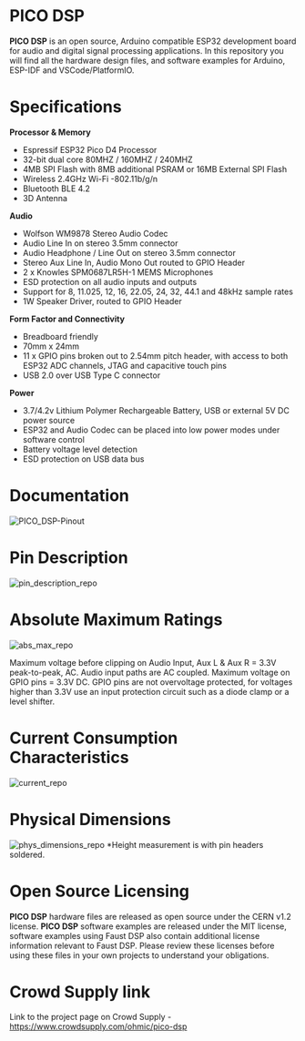 # PICO DSP

**PICO DSP** is an open source, Arduino compatible ESP32 development board for audio and digital signal processing applications. In this repository you will find all the hardware design files, and software examples for Arduino, ESP-IDF and VSCode/PlatformIO. 

# Specifications 

**Processor & Memory**
- Espressif ESP32 Pico D4 Processor
- 32-bit dual core 80MHZ / 160MHZ / 240MHZ
- 4MB SPI Flash with 8MB additional PSRAM or 16MB External SPI Flash 
- Wireless 2.4GHz Wi-Fi -802.11b/g/n
- Bluetooth BLE 4.2
- 3D Antenna

**Audio**
- Wolfson WM9878 Stereo Audio Codec
- Audio Line In on stereo 3.5mm connector
- Audio Headphone / Line Out on stereo 3.5mm connector
- Stereo Aux Line In, Audio Mono Out routed to GPIO Header
- 2 x Knowles SPM0687LR5H-1 MEMS Microphones 
- ESD protection on all audio inputs and outputs
- Support for 8, 11.025, 12, 16, 22.05, 24, 32, 44.1 and 48kHz sample rates
- 1W Speaker Driver, routed to GPIO Header

**Form Factor and Connectivity**
- Breadboard friendly
- 70mm x 24mm
- 11 x GPIO pins broken out to 2.54mm pitch header, with access to both ESP32 ADC channels, JTAG and capacitive touch pins
- USB 2.0 over USB Type C connector

**Power**
- 3.7/4.2v Lithium Polymer Rechargeable Battery, USB  or external 5V DC power source
- ESP32 and Audio Codec can be placed into low power modes under software control
- Battery voltage level detection
- ESD protection on USB data bus

# Documentation 

![PICO_DSP-Pinout](https://user-images.githubusercontent.com/66629326/122237980-ab1be080-ceb7-11eb-8d9a-83141a8bc71b.jpg)

# Pin Description
![pin_description_repo](https://user-images.githubusercontent.com/66629326/122561950-5c4a8400-d03a-11eb-9e00-627c2fa488de.jpg)

# Absolute Maximum Ratings 
![abs_max_repo](https://user-images.githubusercontent.com/66629326/122562538-15a95980-d03b-11eb-8b5e-f1d52b7d8dae.jpg)

Maximum voltage before clipping on Audio Input, Aux L & Aux R = 3.3V peak-to-peak, AC. Audio input paths are AC coupled. 
Maximum voltage on GPIO pins = 3.3V DC. GPIO pins are not overvoltage protected, for voltages higher than 3.3V use an input protection circuit such as a diode clamp or a level shifter.

# Current Consumption Characteristics 
![current_repo](https://user-images.githubusercontent.com/66629326/122562562-1e9a2b00-d03b-11eb-90f2-9c3ff6472d79.jpg)

# Physical Dimensions
![phys_dimensions_repo](https://user-images.githubusercontent.com/66629326/122562620-2e197400-d03b-11eb-876a-eb97ada749b9.jpg)
*Height measurement is with pin headers soldered. 

# Open Source Licensing 

**PICO DSP** hardware files are released as open source under the CERN v1.2 license. **PICO DSP** software examples are released under the MIT license, software examples using Faust DSP also contain additional license information relevant to Faust DSP. Please review these licenses before using these files in your own projects to understand your obligations.

# Crowd Supply link

Link to the project page on Crowd Supply - https://www.crowdsupply.com/ohmic/pico-dsp


